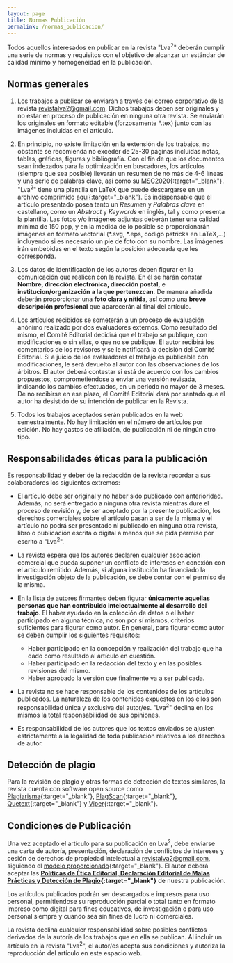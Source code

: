 ```yaml
---
layout: page
title: Normas Publicación
permalink: /normas_publicacion/
---
```


Todos aquellos interesados en publicar en la revista "Lva<sup>2</sup>" deberán cumplir una serie de normas y requisitos con el objetivo de alcanzar un estándar de calidad mínimo y homogeneidad en la publicación.

## Normas generales

1. Los trabajos a publicar se enviarán a través del correo corporativo de la revista [revistalva2@gmail.com](mailto:revistalva2@gmail.com). Dichos trabajos deben ser originales y no estar en proceso de publicación en ninguna otra revista. Se enviarán los originales en formato editable (forzosamente *.tex) junto con las imágenes incluidas en el artículo.

2. En principio, no existe limitación en la extensión de los trabajos, no obstante se recomienda no exceder de 25-30 páginas incluidas notas, tablas, gráficas, figuras y bibliografía. Con el fin de que los documentos sean indexados para la optimización en buscadores, los artículos (siempre que sea posible) llevarán un resumen de no más de 4-6 líneas y una serie de palabras clave, así como su [MSC2020](https://msc2020.org){:target="_blank"}.
"Lva<sup>2</sup>" tiene una plantilla en LaTeX que puede descargarse en un archivo comprimido [aquí](https://drive.google.com/file/d/16yJ5cu1Wjj44Z4TCRYDmDnOQdFj-33Qp){:target="_blank"}. Es indispensable que el artículo presentado posea tanto un *Resumen* y *Palabras clave* en castellano, como un *Abstract* y *Keywords* en inglés, tal y como presenta la plantilla.
Las fotos y/o imágenes adjuntas deberán tener una calidad mínima de 150 ppp, y en la medida de lo posible se proporcionarán imágenes en formato vectorial (*.svg, *.eps, código pstricks en LaTeX,...) incluyendo si es necesario un pie de foto con su nombre. Las imágenes irán embebidas en el texto según la posición adecuada que les corresponda.

3. Los datos de identificación de los autores deben figurar en la comunicación que realicen con la revista. En él se harán constar <b>Nombre, dirección electrónica, dirección postal,</b> e <b>institucion/organización a la que pertenezcan</b>. De manera añadida deberán proporcionar una <b>foto clara y nítida</b>, así como una <b>breve descripción profesional</b> que aparecerán al final del artículo.

4. Los artículos recibidos se someterán a un proceso de evaluación anónimo realizado por dos evaluadores externos. Como resultado del mismo, el Comité Editorial decidirá que el trabajo se publique, con modificaciones o sin ellas, o que no se publique. El autor recibirá los comentarios de los revisores y se le notificará la decisión del Comité Editorial. Si a juicio de los evaluadores el trabajo es publicable con modificaciones, le será devuelto al autor con las observaciones de los árbitros. El autor deberá contestar si está de acuerdo con los cambios propuestos, comprometiéndose a enviar una versión revisada, indicando los cambios efectuados, en un periodo no mayor de 3 meses. De no recibirse en ese plazo, el Comité Editorial dará por sentado que el autor ha desistido de su intención de publicar en la Revista.

5. Todos los trabajos aceptados serán publicados en la web semestralmente. No hay limitación en el número de artículos por edición. No hay gastos de afiliación, de publicación ni de ningún otro tipo.

## Responsabilidades éticas para la publicación

Es responsabilidad y deber de la redacción de la revista recordar a sus colaboradores los siguientes extremos:

- El artículo debe ser original y no haber sido publicado con anterioridad. Además, no será entregado a ninguna otra revista mientras dure el proceso de revisión y, de ser aceptado por la presente publicación, los derechos comerciales sobre el artículo pasan a ser de la misma y el artículo no podrá ser presentado ni publicado en ninguna otra revista, libro o publicación escrita o digital a menos que se pida permiso por escrito a "Lva<sup>2</sup>".

- La revista espera que los autores declaren cualquier asociación comercial que pueda suponer un conflicto de intereses en conexión con el artículo remitido. Además, si alguna institución ha financiado la investigación objeto de la publicación, se debe contar con el permiso de la misma.
- En la lista de autores firmantes deben figurar <b>únicamente aquellas personas que han contribuido intelectualmente al desarrollo del trabajo</b>. El haber ayudado en la colección de datos o el haber participado en alguna técnica, no son por sí mismos, criterios suficientes para figurar como autor. En general, para figurar como autor se deben cumplir los siguientes requisitos:
    - Haber participado en la concepción y realización del trabajo que ha dado como resultado al artículo en cuestión.
    - Haber participado en la redacción del texto y en las posibles revisiones del mismo.
    - Haber aprobado la versión que finalmente va a ser publicada.
- La revista no se hace responsable de los contenidos de los artículos publicados. La naturaleza de los contenidos expuestos en los ellos son responsabilidad única y exclusiva del autor/es. "Lva<sup>2</sup>" declina en los mismos la total responsabilidad de sus opiniones.
- Es responsabilidad de los autores que los textos enviados se ajusten estrictamente a la legalidad de toda publicación relativos a los derechos de autor.

## Detección de plagio

Para la revisión de plagio y otras formas de detección de textos similares, la revista cuenta con software open source como [Plagiarisma](http://plagiarisma.net/){:target="_blank"}, [PlagScan](https://www.plagscan.com/es/){:target="_blank"}, [Quetext](https://www.quetext.com/){:target="_blank"} y [Viper](https://plag.co/){:target="_blank"}.

## Condiciones de Publicación

Una vez aceptado el artículo para su publicación en Lva<sup>2</sup>, debe enviarse una carta de autoría, presentación, declaración de conflictos de intereses y cesión de derechos de propiedad intelectual a [revistalva2@gmail.com](mailto:revistalva2@gmail.com), siguiendo el [modelo proporcionado](https://drive.google.com/file/d/1bGgWkLOx9oPvXKiKPnYLohxWFJnd0LT0){:target="_blank"}. El autor deberá aceptar las <b>[Políticas de Ética Editorial, Declaración Editorial de Malas Prácticas y Detección de Plagio](https://drive.google.com/file/d/1u4V5SaWtzAgurMpaIzd91Q4sF4cHcY10){:target="_blank"}</b> de nuestra publicación.

Los artículos publicados podrán ser descargados e impresos para uso personal, permitiendose su reproducción parcial o total tanto en formato impreso como digital para fines educativos, de investigación o para uso personal siempre y cuando sea sin fines de lucro ni comerciales.

La revista declina cualquier responsabilidad sobre posibles conflictos derivados de la autoría de los trabajos que en ella se publican. Al incluir un artículo en la revista "Lva<sup>2</sup>", el autor/es acepta sus condiciones y autoriza la reproducción del artículo en este espacio web.
